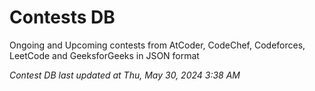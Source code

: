 # Contests DB

Ongoing and Upcoming contests from AtCoder, CodeChef, Codeforces, LeetCode and GeeksforGeeks in JSON format

*Contest DB last updated at Thu, May 30, 2024 3:38 AM*  
